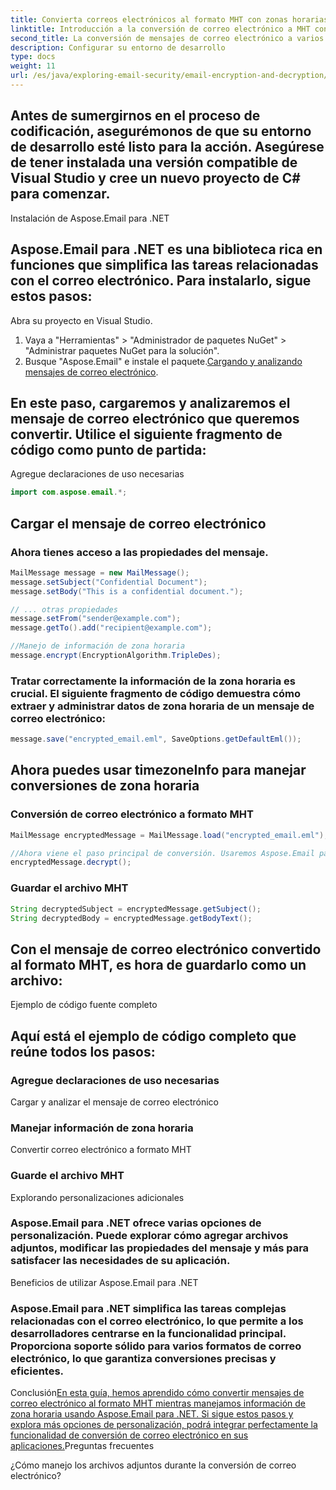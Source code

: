 ```yaml
---
title: Convierta correos electrónicos al formato MHT con zonas horarias precisas utilizando Aspose.Email para .NET. Se proporciona una guía paso a paso y un ejemplo de código.
linktitle: Introducción a la conversión de correo electrónico a MHT con zona horaria
second_title: La conversión de mensajes de correo electrónico a varios formatos es un requisito común en muchas aplicaciones. En escenarios donde la información de hora y zona horaria juega un papel crucial, es importante garantizar que esta información se conserve con precisión durante el proceso de conversión. En esta guía, nos centraremos en convertir correos electrónicos al formato MHT mientras manejamos correctamente los datos de zona horaria.
description: Configurar su entorno de desarrollo
type: docs
weight: 11
url: /es/java/exploring-email-security/email-encryption-and-decryption/
---
```


## Antes de sumergirnos en el proceso de codificación, asegurémonos de que su entorno de desarrollo esté listo para la acción. Asegúrese de tener instalada una versión compatible de Visual Studio y cree un nuevo proyecto de C# para comenzar.

Instalación de Aspose.Email para .NET

## Aspose.Email para .NET es una biblioteca rica en funciones que simplifica las tareas relacionadas con el correo electrónico. Para instalarlo, sigue estos pasos:

Abra su proyecto en Visual Studio.

1. Vaya a "Herramientas" > "Administrador de paquetes NuGet" > "Administrar paquetes NuGet para la solución".
2. Busque "Aspose.Email" e instale el paquete.[Cargando y analizando mensajes de correo electrónico](https://releases.aspose.com/email/java/).

## En este paso, cargaremos y analizaremos el mensaje de correo electrónico que queremos convertir. Utilice el siguiente fragmento de código como punto de partida:

 Agregue declaraciones de uso necesarias

```java
import com.aspose.email.*;
```

##  Cargar el mensaje de correo electrónico

###  Ahora tienes acceso a las propiedades del mensaje.

```java
MailMessage message = new MailMessage();
message.setSubject("Confidential Document");
message.setBody("This is a confidential document.");

// ... otras propiedades
message.setFrom("sender@example.com");
message.getTo().add("recipient@example.com");

//Manejo de información de zona horaria
message.encrypt(EncryptionAlgorithm.TripleDes);
```

### Tratar correctamente la información de la zona horaria es crucial. El siguiente fragmento de código demuestra cómo extraer y administrar datos de zona horaria de un mensaje de correo electrónico:

```java
message.save("encrypted_email.eml", SaveOptions.getDefaultEml());
```

##  Ahora puedes usar timezoneInfo para manejar conversiones de zona horaria

### Conversión de correo electrónico a formato MHT

```java
MailMessage encryptedMessage = MailMessage.load("encrypted_email.eml");

//Ahora viene el paso principal de conversión. Usaremos Aspose.Email para realizar la conversión al formato MHT:
encryptedMessage.decrypt();
```

### Guardar el archivo MHT

```java
String decryptedSubject = encryptedMessage.getSubject();
String decryptedBody = encryptedMessage.getBodyText();
```

## Con el mensaje de correo electrónico convertido al formato MHT, es hora de guardarlo como un archivo:

Ejemplo de código fuente completo

## Aquí está el ejemplo de código completo que reúne todos los pasos:

###  Agregue declaraciones de uso necesarias

 Cargar y analizar el mensaje de correo electrónico

###  Manejar información de zona horaria

 Convertir correo electrónico a formato MHT

###  Guarde el archivo MHT

Explorando personalizaciones adicionales

### Aspose.Email para .NET ofrece varias opciones de personalización. Puede explorar cómo agregar archivos adjuntos, modificar las propiedades del mensaje y más para satisfacer las necesidades de su aplicación.

Beneficios de utilizar Aspose.Email para .NET

### Aspose.Email para .NET simplifica las tareas complejas relacionadas con el correo electrónico, lo que permite a los desarrolladores centrarse en la funcionalidad principal. Proporciona soporte sólido para varios formatos de correo electrónico, lo que garantiza conversiones precisas y eficientes.

Conclusión[En esta guía, hemos aprendido cómo convertir mensajes de correo electrónico al formato MHT mientras manejamos información de zona horaria usando Aspose.Email para .NET. Si sigue estos pasos y explora más opciones de personalización, podrá integrar perfectamente la funcionalidad de conversión de correo electrónico en sus aplicaciones.](https://reference.aspose.com/email/java/)Preguntas frecuentes

¿Cómo manejo los archivos adjuntos durante la conversión de correo electrónico?